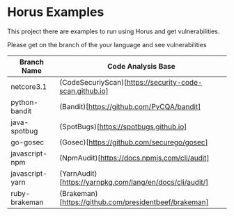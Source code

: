 # Horus Examples

This project there are examples to run using Horus and get vulnerabilities.

Please get on the branch of the your language and see vulnerabilities

|              Branch Name              |                 Code Analysis Base                        |
|---------------------------------------|-----------------------------------------------------------|
| netcore3.1                            | (CodeSecuriyScan)[https://security-code-scan.github.io]   |
| python-bandit                         | (Bandit)[https://github.com/PyCQA/bandit]                 |
| java-spotbug                          | (SpotBugs)[https://spotbugs.github.io]                    |
| go-gosec                              | (Gosec)[https://github.com/securego/gosec]                |
| javascript-npm                        | (NpmAudit)[https://docs.npmjs.com/cli/audit]              |
| javascript-yarn                       | (YarnAudit)[https://yarnpkg.com/lang/en/docs/cli/audit/]  |
| ruby-brakeman                         | (Brakeman)[https://github.com/presidentbeef/brakeman]     |
